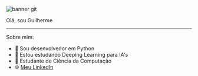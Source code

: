 
![banner git](https://github.com/guimileib/guimileib/assets/110914003/c80c7196-143a-400a-9cdc-39690a415ef9)

Olá, sou Guilherme
_________________________________________________________________________________________________________________________________
Sobre mim:
- 🔭 Sou desenvolvedor em Python
- 🌱 Estou estudando Deeping Learning para IA's
- 💬 Estudante de Ciência da Computação
- 🌐 [Meu LinkedIn](https://www.linkedin.com/in/guimileib)



